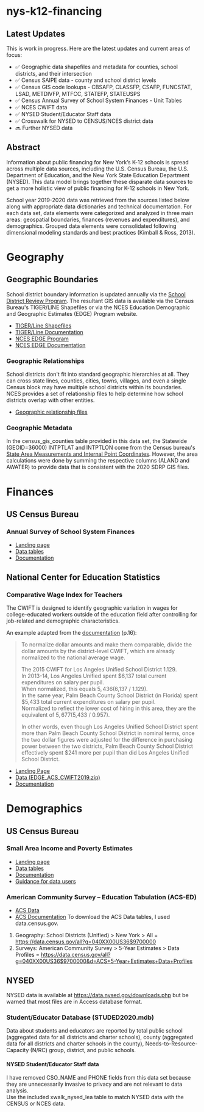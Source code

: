 # nys-k12-financing
## Latest Updates
This is work in progress.  Here are the latest updates and current areas of focus:
- ✅ Geographic data shapefiles and metadata for counties, school districts, and their intersection
- ✅ Census SAIPE data - county and school district levels
- ✅ Census GIS code lookups - CBSAFP, CLASSFP, CSAFP, FUNCSTAT, LSAD, METDIVFP, MTFCC, STATEFP, STATEUSPS
- ✅ Census Annual Survey of School System Finances - Unit Tables
- ✅ NCES CWIFT data
- ✅ NYSED Student/Educator Staff data
- ✅ Crosswalk for NYSED to CENSUS/NCES district data
- 🔜 Further NYSED data

## Abstract
Information about public financing for New York’s K-12 schools is spread across multiple data sources, including the U.S. Census Bureau, the U.S. Department of Education, and the New York State Education Department (NYSED).  This data model brings together these disparate data sources to get a more holistic view of public financing for K-12 schools in New York.

School year 2019-2020 data was retrieved from the sources listed below along with appropriate data dictionaries and technical documentation.  For each data set, data elements were categorized and analyzed in three main areas: geospatial boundaries, finances (revenues and expenditures), and demographics.  Grouped data elements were consolidated following dimensional modeling standards and best practices (Kimball & Ross, 2013).

# Geography
## Geographic Boundaries 
School district boundary information is updated annually via the [School District Review Program](https://www.census.gov/programs-surveys/sdrp.html).  The resultant GIS data is available via the Census Bureau's TIGER/LINE Shapefiles or via the NCES Education Demographic and Geographic
Estimates (EDGE) Program website.
- [TIGER/Line Shapefiles](https://www.census.gov/geographies/mapping-files/time-series/geo/tiger-line-file.html)
- [TIGER/Line Documentation](https://www.census.gov/programs-surveys/geography/technical-documentation/complete-technical-documentation/tiger-geo-line.html)
- [NCES EDGE Program](https://nces.ed.gov/programs/edge/Geographic/DistrictBoundaries)
- [NCES EDGE Documentation](https://nces.ed.gov/programs/edge/docs/EDGE_SDBOUNDARIES_COMPOSITE_FILEDOC.pdf)

### Geographic Relationships
School districts don't fit into standard geographic hierarchies at all.  They can cross state lines, counties, cities, towns, villages, and even a single Census block may have multiple school districts within its boundaries.  NCES provides a set of relationship files to help determine how school districts overlap with other entities.
- [Geographic relationship files](https://nces.ed.gov/programs/edge/Geographic/RelationshipFiles)

### Geographic Metadata
In the census_gis_counties table provided in this data set, the Statewide (GEOID=36000) INTPTLAT and INTPTLON come from the Census bureau's [State Area Measurements and Internal Point Coordinates](https://www.census.gov/geographies/reference-files/2010/geo/state-area.html).  However, the area calculations were done by summing the respective columns (ALAND and AWATER) to provide data that is consistent with the 2020 SDRP GIS files.

# Finances
## US Census Bureau
### Annual Survey of School System Finances
- [Landing page](https://www.census.gov/programs-surveys/school-finances.html)
- [Data tables](https://www.census.gov/programs-surveys/school-finances/data/tables.html)
- [Documentation](https://www.census.gov/programs-surveys/school-finances/technical-documentation.html)

## National Center for Education Statistics
### Comparative Wage Index for Teachers
The CWIFT is designed to identify geographic variation in wages for college-educated workers outside of the education field after controlling for job-related and demographic characteristics.

An example adapted from the [documentation](https://nces.ed.gov/programs/edge/docs/EDGE_ACS_CWIFT_FILEDOC.pdf) (p.16):
> To normalize dollar amounts and make them comparable, divide the dollar amounts by the district-level CWIFT, which are already normalized to the national average wage. 
> 
> The 2015 CWIFT for Los Angeles Unified School District 1.129. <br />
> In 2013-14, Los Angeles Unified spent $6,137 total current expenditures on salary per pupil. <br />
> When normalized, this equals $5,436 ($6,137 / 1.129).<br />
> In the same year, Palm Beach County School District (in Florida) spent $5,433 total current expenditures on salary per pupil. <br />
> Normalized to reflect the lower cost of hiring in this area, they are the equivalent of $5,677 ($5,433 / 0.957).
> 
> In other words, even though Los Angeles Unified School District spent more than Palm Beach County School District in nominal terms, once the two dollar figures were adjusted for the difference in purchasing power between the two districts, Palm Beach County School District effectively spent $241 more per pupil than did Los Angeles Unified School District.

- [Landing Page](https://nces.ed.gov/programs/edge/economic/teacherwage)
- [Data (EDGE_ACS_CWIFT2019.zip)](https://nces.ed.gov/programs/edge/data/EDGE_ACS_CWIFT2019.zip)
- [Documentation](https://nces.ed.gov/programs/edge/docs/EDGE_ACS_CWIFT_FILEDOC.pdf)

# Demographics
## US Census Bureau
### Small Area Income and Poverty Estimates
- [Landing page](https://www.census.gov/programs-surveys/saipe.html)
- [Data tables](https://www.census.gov/programs-surveys/saipe/data/datasets.html)
- [Documentation](https://www.census.gov/programs-surveys/saipe/technical-documentation.html)
- [Guidance for data users](https://www.census.gov/programs-surveys/saipe/guidance.html)

### American Community Survey – Education Tabulation (ACS-ED)
- [ACS Data](https://www.census.gov/programs-surveys/acs/data.html)
- [ACS Documentation](https://www.census.gov/programs-surveys/acs/technical-documentation.html)
To download the ACS Data tables, I used data.census.gov.
1. Geography: School Districts (Unified) > New York > All = https://data.census.gov/all?g=040XX00US36$9700000 
2. Surveys: American Community Survey > 5-Year Estimates > Data Profiles = https://data.census.gov/all?g=040XX00US36$9700000&d=ACS+5-Year+Estimates+Data+Profiles

## NYSED
NYSED data is available at https://data.nysed.gov/downloads.php but be warned that most files are in Access database format.

### Student/Educator Database (STUDED2020.mdb)
Data about students and educators are reported by total public school (aggregated data for all districts and charter schools), county (aggregated data for all districts and charter schools in the county), Needs-to-Resource-Capacity (N/RC) group, district, and public schools.

#### NYSED Student/Educator Staff data
I have removed CSO_NAME and PHONE fields from this data set because they are unnecessarily invasive to privacy and are not relevant to data analysis.<br />
Use the included xwalk_nysed_lea table to match NYSED data with the CENSUS or NCES data.